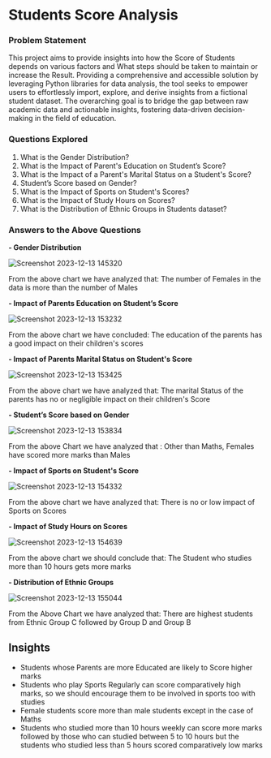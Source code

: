 # Students Score Analysis 

### Problem Statement
This project aims to provide insights into how the Score of Students depends on various factors and What steps should be taken to maintain or increase the Result. Providing a comprehensive and accessible solution by leveraging Python libraries for data analysis, the tool seeks to empower users to effortlessly import, explore, and derive insights from a fictional student dataset. The overarching goal is to bridge the gap between raw academic data and actionable insights, fostering data-driven decision-making in the field of education.

### Questions Explored
1.	What is the Gender Distribution?
2.	What is the Impact of Parent's Education on Student’s Score?
3.	What is the Impact of a Parent's Marital Status on a Student's Score?
4.	Student’s Score based on Gender?
5.	What is the Impact of Sports on Student's Scores?
6.	What is the Impact of Study Hours on Scores?
7.	What is the Distribution of Ethnic Groups in Students dataset?

### Answers to the Above Questions

**- Gender Distribution**

  ![Screenshot 2023-12-13 145320](https://github.com/hardika001/Students-Score-Analysis-Using-Python/assets/141905140/21d6eaa5-9766-48ec-8db9-60781f6d363e)

From the above chart we have analyzed that:
The number of Females in the data is more than the number of Males


**- Impact of Parents Education on Student’s Score**
  
  ![Screenshot 2023-12-13 153232](https://github.com/hardika001/Students-Score-Analysis-Using-Python/assets/141905140/676dc37f-514f-4f41-acd8-65cc018fc8cb)

From the above chart we have concluded:
The education of the parents has a good impact on their children's scores


**- Impact of Parents Marital Status on Student's Score**
  
  ![Screenshot 2023-12-13 153425](https://github.com/hardika001/Students-Score-Analysis-Using-Python/assets/141905140/76665bb6-aad8-4ac7-8da2-10aa04c5c967)

From the above chart we have analyzed that:
The marital Status of the parents has no or negligible impact on their children's Score


**- Student’s Score based on Gender**

![Screenshot 2023-12-13 153834](https://github.com/hardika001/Students-Score-Analysis-Using-Python/assets/141905140/359d69d1-2b3d-42aa-b3f8-eaed647c5c97)

From the above Chart we have analyzed that :
Other than Maths, Females have scored more marks than Males


**- Impact of Sports on Student's Score**

![Screenshot 2023-12-13 154332](https://github.com/hardika001/Students-Score-Analysis-Using-Python/assets/141905140/06c8e886-30a4-4933-860c-99dd8b90cbc5)

From the above chart we have analyzed that: 
There is no or low impact of Sports on Scores


**- Impact of Study Hours on Scores**

![Screenshot 2023-12-13 154639](https://github.com/hardika001/Students-Score-Analysis-Using-Python/assets/141905140/e2104d69-e399-4d61-ba74-03b4488cea24)

From the above chart we should conclude that: 
The Student who studies more than 10 hours gets more marks


**- Distribution of Ethnic Groups**

![Screenshot 2023-12-13 155044](https://github.com/hardika001/Students-Score-Analysis-Using-Python/assets/141905140/300a2c65-3309-44df-ba1b-531cfc48a6d5)

From the Above Chart we have analyzed that: 
There are highest students from Ethnic Group C followed by Group D and Group B

## Insights
- Students whose Parents are more Educated are likely to Score higher marks
- Students who play Sports Regularly can score comparatively high marks, so we should encourage them to be involved in sports too with studies
- Female students score more than male students except in the case of Maths
- Students who studied more than 10 hours weekly can score more marks followed by those who can studied between 5 to 10 hours
  but the students who studied less than 5 hours scored comparatively low marks 
